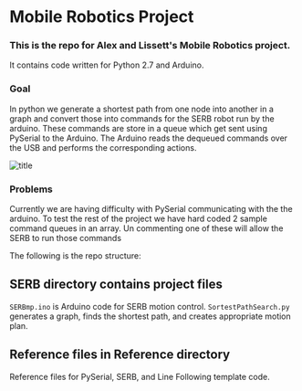 # Mobile Robotics Project

### This is the repo for Alex and Lissett's Mobile Robotics project.
It contains code written for Python 2.7 and Arduino. 

### Goal
In python we generate a shortest path from one node into another in a graph and convert those into commands for the SERB robot run by the arduino. These commands are store in a queue which get sent using PySerial to the Arduino.
The Arduino reads the dequeued commands over the USB and performs the corresponding actions.

![title](ACampy/SERBmp/Reference/pastedImage0.png)

### Problems
Currently we are having difficulty with PySerial communicating with the the arduino. 
To test the rest of the project we have hard coded 2 sample command queues in an array. Un commenting one of these will allow the SERB to run those commands 

The following is the repo structure:
## SERB directory contains project files
  `SERBmp.ino` is Arduino code for SERB motion control. 
  `SortestPathSearch.py` generates a graph, finds the shortest path, and creates appropriate motion plan.

## Reference files in Reference directory
  Reference files for PySerial, SERB, and Line Following template code.
